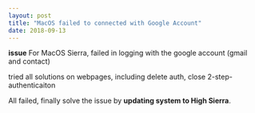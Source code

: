 ```yaml
---
layout: post
title: "MacOS failed to connected with Google Account"
date: 2018-09-13
---
```



**issue**
For MacOS Sierra, failed in logging with the google account (gmail and contact)

tried all solutions on webpages, including delete auth, close 2-step-authenticaiton

All failed, finally solve the issue by **updating system to High Sierra**.
